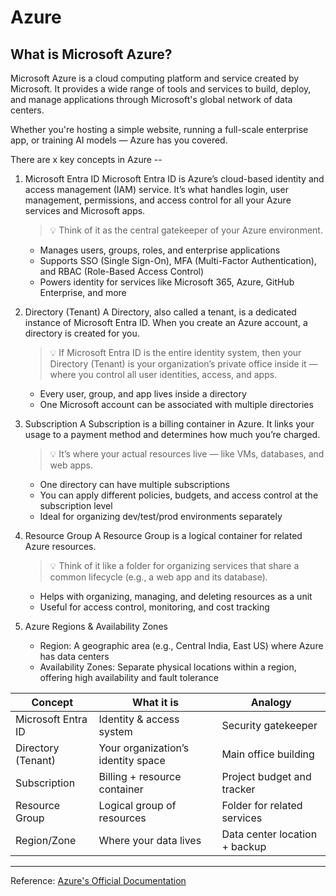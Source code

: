 # Azure

## What is Microsoft Azure?

Microsoft Azure is a cloud computing platform and service created by Microsoft. It provides a wide range of tools and services to build, deploy, and manage applications through Microsoft's global network of data centers.

Whether you're hosting a simple website, running a full-scale enterprise app, or training AI models — Azure has you covered.

There are x key concepts in Azure --

1. Microsoft Entra ID
   Microsoft Entra ID is Azure’s cloud-based identity and access management (IAM) service. It’s what handles login, user management, permissions, and access control for all your Azure services and Microsoft apps.

   > 💡 Think of it as the central gatekeeper of your Azure environment.

   - Manages users, groups, roles, and enterprise applications
   - Supports SSO (Single Sign-On), MFA (Multi-Factor Authentication), and RBAC (Role-Based Access Control)
   - Powers identity for services like Microsoft 365, Azure, GitHub Enterprise, and more

2. Directory (Tenant)
   A Directory, also called a tenant, is a dedicated instance of Microsoft Entra ID. When you create an Azure account, a directory is created for you.

   > 💡 If Microsoft Entra ID is the entire identity system, then your Directory (Tenant) is your organization’s private office inside it — where you control all user identities, access, and apps.

   - Every user, group, and app lives inside a directory
   - One Microsoft account can be associated with multiple directories

3. Subscription
   A Subscription is a billing container in Azure. It links your usage to a payment method and determines how much you’re charged.

   > 💡 It’s where your actual resources live — like VMs, databases, and web apps.

   - One directory can have multiple subscriptions
   - You can apply different policies, budgets, and access control at the subscription level
   - Ideal for organizing dev/test/prod environments separately

4. Resource Group
   A Resource Group is a logical container for related Azure resources.

   > 💡 Think of it like a folder for organizing services that share a common lifecycle (e.g., a web app and its database).

   - Helps with organizing, managing, and deleting resources as a unit
   - Useful for access control, monitoring, and cost tracking

5. Azure Regions & Availability Zones
   - Region: A geographic area (e.g., Central India, East US) where Azure has data centers
   - Availability Zones: Separate physical locations within a region, offering high availability and fault tolerance

| **Concept**        | **What it is**                     | **Analogy**                   |
| ------------------ | ---------------------------------- | ----------------------------- |
| Microsoft Entra ID | Identity & access system           | Security gatekeeper           |
| Directory (Tenant) | Your organization’s identity space | Main office building          |
| Subscription       | Billing + resource container       | Project budget and tracker    |
| Resource Group     | Logical group of resources         | Folder for related services   |
| Region/Zone        | Where your data lives              | Data center location + backup |

---

Reference: [Azure's Official Documentation](https://learn.microsoft.com/en-us/azure/?product=popular)
